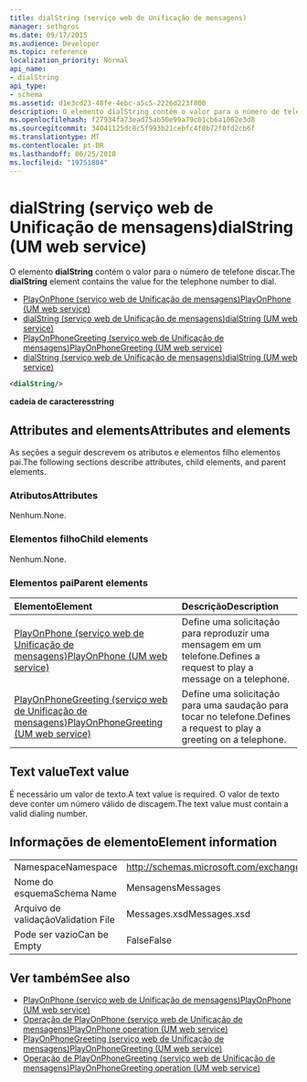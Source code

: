 ```yaml
---
title: dialString (serviço web de Unificação de mensagens)
manager: sethgros
ms.date: 09/17/2015
ms.audience: Developer
ms.topic: reference
localization_priority: Normal
api_name:
- dialString
api_type:
- schema
ms.assetid: d1e3cd23-48fe-4ebc-a5c5-2226d223f800
description: O elemento dialString contém o valor para o número de telefone discar.
ms.openlocfilehash: f27934fa73ead75ab50e99a79c01cb6a1062e3d8
ms.sourcegitcommit: 34041125dc8c5f993b21cebfc4f8b72f0fd2cb6f
ms.translationtype: MT
ms.contentlocale: pt-BR
ms.lasthandoff: 06/25/2018
ms.locfileid: "19751804"
---
```

# <a name="dialstring-um-web-service"></a><span data-ttu-id="5b09a-103">dialString (serviço web de Unificação de mensagens)</span><span class="sxs-lookup"><span data-stu-id="5b09a-103">dialString (UM web service)</span></span>

<span data-ttu-id="5b09a-104">O elemento **dialString** contém o valor para o número de telefone discar.</span><span class="sxs-lookup"><span data-stu-id="5b09a-104">The **dialString** element contains the value for the telephone number to dial.</span></span> 
  
- [<span data-ttu-id="5b09a-105">PlayOnPhone (serviço web de Unificação de mensagens)</span><span class="sxs-lookup"><span data-stu-id="5b09a-105">PlayOnPhone (UM web service)</span></span>](playonphone-um-web-service.md) 
- [<span data-ttu-id="5b09a-106">dialString (serviço web de Unificação de mensagens)</span><span class="sxs-lookup"><span data-stu-id="5b09a-106">dialString (UM web service)</span></span>](dialstring-um-web-service.md) 
- [<span data-ttu-id="5b09a-107">PlayOnPhoneGreeting (serviço web de Unificação de mensagens)</span><span class="sxs-lookup"><span data-stu-id="5b09a-107">PlayOnPhoneGreeting (UM web service)</span></span>](playonphonegreeting-um-web-service.md) 
- [<span data-ttu-id="5b09a-108">dialString (serviço web de Unificação de mensagens)</span><span class="sxs-lookup"><span data-stu-id="5b09a-108">dialString (UM web service)</span></span>](dialstring-um-web-service.md)
  
```xml
<dialString/>
```

 <span data-ttu-id="5b09a-109">**cadeia de caracteres**</span><span class="sxs-lookup"><span data-stu-id="5b09a-109">**string**</span></span>
## <a name="attributes-and-elements"></a><span data-ttu-id="5b09a-110">Attributes and elements</span><span class="sxs-lookup"><span data-stu-id="5b09a-110">Attributes and elements</span></span>

<span data-ttu-id="5b09a-111">As seções a seguir descrevem os atributos e elementos filho elementos pai.</span><span class="sxs-lookup"><span data-stu-id="5b09a-111">The following sections describe attributes, child elements, and parent elements.</span></span>
  
### <a name="attributes"></a><span data-ttu-id="5b09a-112">Atributos</span><span class="sxs-lookup"><span data-stu-id="5b09a-112">Attributes</span></span>

<span data-ttu-id="5b09a-113">Nenhum.</span><span class="sxs-lookup"><span data-stu-id="5b09a-113">None.</span></span>
  
### <a name="child-elements"></a><span data-ttu-id="5b09a-114">Elementos filho</span><span class="sxs-lookup"><span data-stu-id="5b09a-114">Child elements</span></span>

<span data-ttu-id="5b09a-115">Nenhum.</span><span class="sxs-lookup"><span data-stu-id="5b09a-115">None.</span></span>
  
### <a name="parent-elements"></a><span data-ttu-id="5b09a-116">Elementos pai</span><span class="sxs-lookup"><span data-stu-id="5b09a-116">Parent elements</span></span>

|<span data-ttu-id="5b09a-117">**Elemento**</span><span class="sxs-lookup"><span data-stu-id="5b09a-117">**Element**</span></span>|<span data-ttu-id="5b09a-118">**Descrição**</span><span class="sxs-lookup"><span data-stu-id="5b09a-118">**Description**</span></span>|
|:-----|:-----|
|[<span data-ttu-id="5b09a-119">PlayOnPhone (serviço web de Unificação de mensagens)</span><span class="sxs-lookup"><span data-stu-id="5b09a-119">PlayOnPhone (UM web service)</span></span>](playonphone-um-web-service.md) <br/> |<span data-ttu-id="5b09a-120">Define uma solicitação para reproduzir uma mensagem em um telefone.</span><span class="sxs-lookup"><span data-stu-id="5b09a-120">Defines a request to play a message on a telephone.</span></span>  <br/> |
|[<span data-ttu-id="5b09a-121">PlayOnPhoneGreeting (serviço web de Unificação de mensagens)</span><span class="sxs-lookup"><span data-stu-id="5b09a-121">PlayOnPhoneGreeting (UM web service)</span></span>](playonphonegreeting-um-web-service.md) <br/> |<span data-ttu-id="5b09a-122">Define uma solicitação para uma saudação para tocar no telefone.</span><span class="sxs-lookup"><span data-stu-id="5b09a-122">Defines a request to play a greeting on a telephone.</span></span>  <br/> |
   
## <a name="text-value"></a><span data-ttu-id="5b09a-123">Text value</span><span class="sxs-lookup"><span data-stu-id="5b09a-123">Text value</span></span>

<span data-ttu-id="5b09a-124">É necessário um valor de texto.</span><span class="sxs-lookup"><span data-stu-id="5b09a-124">A text value is required.</span></span> <span data-ttu-id="5b09a-125">O valor de texto deve conter um número válido de discagem.</span><span class="sxs-lookup"><span data-stu-id="5b09a-125">The text value must contain a valid dialing number.</span></span>
  
## <a name="element-information"></a><span data-ttu-id="5b09a-126">Informações de elemento</span><span class="sxs-lookup"><span data-stu-id="5b09a-126">Element information</span></span>

|||
|:-----|:-----|
|<span data-ttu-id="5b09a-127">Namespace</span><span class="sxs-lookup"><span data-stu-id="5b09a-127">Namespace</span></span>  <br/> |http://schemas.microsoft.com/exchange/services/2006/messages  <br/> |
|<span data-ttu-id="5b09a-128">Nome do esquema</span><span class="sxs-lookup"><span data-stu-id="5b09a-128">Schema Name</span></span>  <br/> |<span data-ttu-id="5b09a-129">Mensagens</span><span class="sxs-lookup"><span data-stu-id="5b09a-129">Messages</span></span>  <br/> |
|<span data-ttu-id="5b09a-130">Arquivo de validação</span><span class="sxs-lookup"><span data-stu-id="5b09a-130">Validation File</span></span>  <br/> |<span data-ttu-id="5b09a-131">Messages.xsd</span><span class="sxs-lookup"><span data-stu-id="5b09a-131">Messages.xsd</span></span>  <br/> |
|<span data-ttu-id="5b09a-132">Pode ser vazio</span><span class="sxs-lookup"><span data-stu-id="5b09a-132">Can be Empty</span></span>  <br/> |<span data-ttu-id="5b09a-133">False</span><span class="sxs-lookup"><span data-stu-id="5b09a-133">False</span></span>  <br/> |
   
## <a name="see-also"></a><span data-ttu-id="5b09a-134">Ver também</span><span class="sxs-lookup"><span data-stu-id="5b09a-134">See also</span></span>

- [<span data-ttu-id="5b09a-135">PlayOnPhone (serviço web de Unificação de mensagens)</span><span class="sxs-lookup"><span data-stu-id="5b09a-135">PlayOnPhone (UM web service)</span></span>](playonphone-um-web-service.md)  
- [<span data-ttu-id="5b09a-136">Operação de PlayOnPhone (serviço web de Unificação de mensagens)</span><span class="sxs-lookup"><span data-stu-id="5b09a-136">PlayOnPhone operation (UM web service)</span></span>](playonphone-operation-um-web-service.md)  
- [<span data-ttu-id="5b09a-137">PlayOnPhoneGreeting (serviço web de Unificação de mensagens)</span><span class="sxs-lookup"><span data-stu-id="5b09a-137">PlayOnPhoneGreeting (UM web service)</span></span>](playonphonegreeting-um-web-service.md)  
- [<span data-ttu-id="5b09a-138">Operação de PlayOnPhoneGreeting (serviço web de Unificação de mensagens)</span><span class="sxs-lookup"><span data-stu-id="5b09a-138">PlayOnPhoneGreeting operation (UM web service)</span></span>](playonphonegreeting-operation-um-web-service.md)

